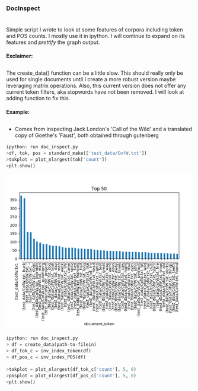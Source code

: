 ### DocInspect<h1>
Simple script I wrote to look at some features of corpora including token and POS counts. I mostly use it in ipython. I will continue to expand on its features and _prettify_ the graph output.
#### Exclaimer:<h2>
The create_data() function can be a little slow. This should really only be used for single documents until I create a more robust version maybe leveraging matrix operations. Also, this current version does not offer any current token filters, aka stopwords have not been removed. I will look at adding function to fix this.

#### Example:<h2>
- Comes from inspecting Jack London's 'Call of the Wild' and a translated copy of Goethe's 'Faust', both obtained through gutenberg

```python
ipython: run doc_inspect.py
>df, tok, pos = standard_make(['test_data/CofW.txt'])
>tokplot = plot_nlargest(tok['count'])
>plt.show()
```

![Top 50 Tokens in Call of the Wild](Top50CofW.png)


```python
ipython: run doc_inspect.py
> df = create_data(path-to-filein) 
> df_tok_c = inv_index_token(df)
> df_pos_c = inv_index_POS(df)

>tokplot = plot_nlargest(df_tok_c['count'], 5, 0)
>posplot = plot_nlargest(df_pos_c['count'], 5, 0)
>plt.show()
```
